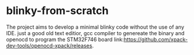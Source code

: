 # blinky-from-scratch

The project aims to develop a minimal blinky code without the use of any IDE. just a good old text editior, gcc compiler to genereate the binary and openocd to program the STM32F746 board link:https://github.com/xpack-dev-tools/openocd-xpack/releases.

